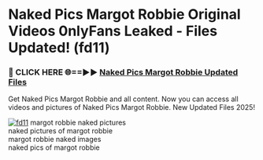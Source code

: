 # Naked Pics Margot Robbie Original Videos 0nlyFans Leaked - Files Updated! (fd11)

<h3>🔴 CLICK HERE 🌐==►► <a href="https://tinyurl.com/up5wt9bj" rel="nofollow">Naked Pics Margot Robbie Updated Files</a></h3>

Get Naked Pics Margot Robbie and all content. Now you can access all videos and pictures of Naked Pics Margot Robbie. New Updated Files 2025!

[![fd11](https://i.imgur.com/ABiUzMV.gif)](https://tinyurl.com/up5wt9bj)
margot robbie naked pictures<br>
naked pictures of margot robbie<br>
margot robbie naked images<br>
naked pics of margot robbie